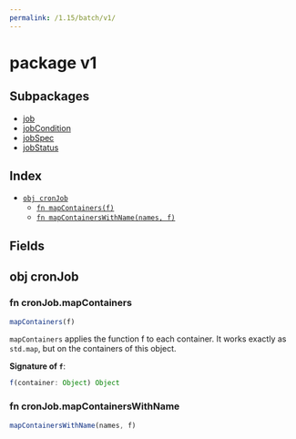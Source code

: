 ```yaml
---
permalink: /1.15/batch/v1/
---
```


# package v1



## Subpackages

* [job](batch-v1-job.md)
* [jobCondition](batch-v1-jobCondition.md)
* [jobSpec](batch-v1-jobSpec.md)
* [jobStatus](batch-v1-jobStatus.md)

## Index

* [`obj cronJob`](#obj-cronjob)
  * [`fn mapContainers(f)`](#fn-cronjobmapcontainers)
  * [`fn mapContainersWithName(names, f)`](#fn-cronjobmapcontainerswithname)

## Fields

## obj cronJob



### fn cronJob.mapContainers

```ts
mapContainers(f)
```

`mapContainers` applies the function f to each container.
It works exactly as `std.map`, but on the containers of this object.

**Signature of `f`**:
```ts
f(container: Object) Object
```


### fn cronJob.mapContainersWithName

```ts
mapContainersWithName(names, f)
```

